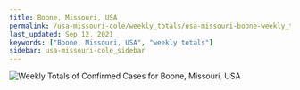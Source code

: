 ```yaml
---
title: Boone, Missouri, USA
permalink: /usa-missouri-cole/weekly_totals/usa-missouri-boone-weekly_totals.html
last_updated: Sep 12, 2021
keywords: ["Boone, Missouri, USA", "weekly totals"]
sidebar: usa-missouri-cole_sidebar
---
```


![Weekly Totals of Confirmed Cases for Boone, Missouri, USA](/covid_tracker/images/graphs/usa-missouri-boone-weekly_totals_graph.png)
